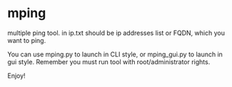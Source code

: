 # mping

multiple ping tool.
in ip.txt should be ip addresses list or FQDN, which you want to ping.

You can use mping.py to launch in CLI style, or mping_gui.py to launch in gui style.
Remember you must run tool with root/administrator rights.

Enjoy!
